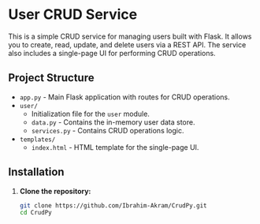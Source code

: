 # User CRUD Service

This is a simple CRUD service for managing users built with Flask. It allows you to create, read, update, and delete users via a REST API. The service also includes a single-page UI for performing CRUD operations.

## Project Structure

- `app.py` - Main Flask application with routes for CRUD operations.
- `user/`
  - Initialization file for the `user` module.
  - `data.py` - Contains the in-memory user data store.
  - `services.py` - Contains CRUD operations logic.
- `templates/`
  - `index.html` - HTML template for the single-page UI.

## Installation

1. **Clone the repository:**

   ```bash
   git clone https://github.com/Ibrahim-Akram/CrudPy.git
   cd CrudPy
